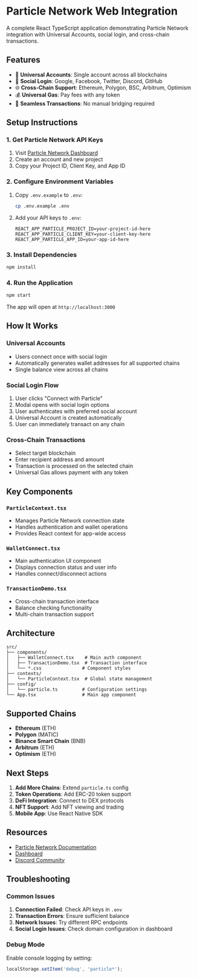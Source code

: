 # Particle Network Web Integration

A complete React TypeScript application demonstrating Particle Network integration with Universal Accounts, social login, and cross-chain transactions.

## Features

- 🚀 **Universal Accounts**: Single account across all blockchains
- 🔐 **Social Login**: Google, Facebook, Twitter, Discord, GitHub
- 🌐 **Cross-Chain Support**: Ethereum, Polygon, BSC, Arbitrum, Optimism
- 💰 **Universal Gas**: Pay fees with any token
- 🔄 **Seamless Transactions**: No manual bridging required

## Setup Instructions

### 1. Get Particle Network API Keys

1. Visit [Particle Network Dashboard](https://dashboard.particle.network/)
2. Create an account and new project
3. Copy your Project ID, Client Key, and App ID

### 2. Configure Environment Variables

1. Copy `.env.example` to `.env`:
   ```bash
   cp .env.example .env
   ```

2. Add your API keys to `.env`:
   ```
   REACT_APP_PARTICLE_PROJECT_ID=your-project-id-here
   REACT_APP_PARTICLE_CLIENT_KEY=your-client-key-here
   REACT_APP_PARTICLE_APP_ID=your-app-id-here
   ```

### 3. Install Dependencies

```bash
npm install
```

### 4. Run the Application

```bash
npm start
```

The app will open at `http://localhost:3000`

## How It Works

### Universal Accounts
- Users connect once with social login
- Automatically generates wallet addresses for all supported chains
- Single balance view across all chains

### Social Login Flow
1. User clicks "Connect with Particle"
2. Modal opens with social login options
3. User authenticates with preferred social account
4. Universal Account is created automatically
5. User can immediately transact on any chain

### Cross-Chain Transactions
- Select target blockchain
- Enter recipient address and amount
- Transaction is processed on the selected chain
- Universal Gas allows payment with any token

## Key Components

### `ParticleContext.tsx`
- Manages Particle Network connection state
- Handles authentication and wallet operations
- Provides React context for app-wide access

### `WalletConnect.tsx`
- Main authentication UI component
- Displays connection status and user info
- Handles connect/disconnect actions

### `TransactionDemo.tsx`
- Cross-chain transaction interface
- Balance checking functionality
- Multi-chain transaction support

## Architecture

```
src/
├── components/
│   ├── WalletConnect.tsx    # Main auth component
│   ├── TransactionDemo.tsx  # Transaction interface
│   └── *.css               # Component styles
├── contexts/
│   └── ParticleContext.tsx  # Global state management
├── config/
│   └── particle.ts         # Configuration settings
└── App.tsx                 # Main app component
```

## Supported Chains

- **Ethereum** (ETH)
- **Polygon** (MATIC)
- **Binance Smart Chain** (BNB)
- **Arbitrum** (ETH)
- **Optimism** (ETH)

## Next Steps

1. **Add More Chains**: Extend `particle.ts` config
2. **Token Operations**: Add ERC-20 token support
3. **DeFi Integration**: Connect to DEX protocols
4. **NFT Support**: Add NFT viewing and trading
5. **Mobile App**: Use React Native SDK

## Resources

- [Particle Network Documentation](https://developers.particle.network/)
- [Dashboard](https://dashboard.particle.network/)
- [Discord Community](https://discord.com/invite/2y44qr6CR2)

## Troubleshooting

### Common Issues

1. **Connection Failed**: Check API keys in `.env`
2. **Transaction Errors**: Ensure sufficient balance
3. **Network Issues**: Try different RPC endpoints
4. **Social Login Issues**: Check domain configuration in dashboard

### Debug Mode

Enable console logging by setting:
```javascript
localStorage.setItem('debug', 'particle*');
```